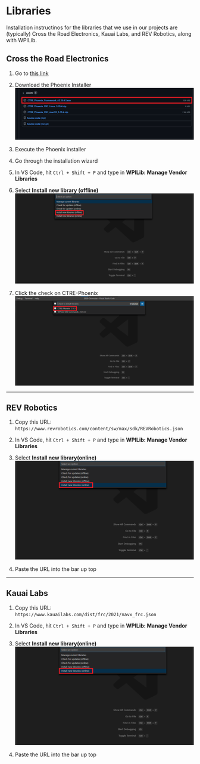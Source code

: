 # Libraries

Installation instructinos for the libraries that we use in our projects are (typically) Cross the Road Electronics, Kauai Labs, and REV Robotics, along with WPILib.

## Cross the Road Electronics

1. Go to [this link](https://github.com/CrossTheRoadElec/Phoenix-Releases/releases)

2. Download the Phoenix Installer ![image](../images/framework-install.png)

3. Execute the Phoenix installer

4. Go through the installation wizard

5. In VS Code, hit `Ctrl + Shift + P` and type in **WPILib: Manage Vendor Libraries**

6. Select **Install new library (offline)** ![image](../images/wpilib-offline-install.png)  

7. Click the check on CTRE-Phoenix ![image](../images/phoenix-lib.png)

---

## REV Robotics

1. Copy this URL: `https://www.revrobotics.com/content/sw/max/sdk/REVRobotics.json`

2. In VS Code, hit `Ctrl + Shift + P` and type in **WPILib: Manage Vendor Libraries**

3. Select **Install new library(online)** ![image](../images/wpilib-online-install.png)  
4. Paste the URL into the bar up top

---

## Kauai Labs

1. Copy this URL: `https://www.kauailabs.com/dist/frc/2021/navx_frc.json`

2. In VS Code, hit `Ctrl + Shift + P` and type in **WPILib: Manage Vendor Libraries**

3. Select **Install new library(online)** ![image](../images/wpilib-online-install.png) 
4. Paste the URL into the bar up top
